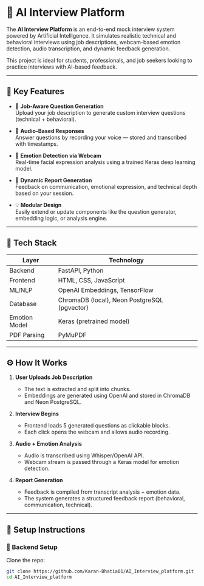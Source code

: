 # 🧠 AI Interview Platform

The **AI Interview Platform** is an end-to-end mock interview system powered by Artificial Intelligence. It simulates realistic technical and behavioral interviews using job descriptions, webcam-based emotion detection, audio transcription, and dynamic feedback generation.

This project is ideal for students, professionals, and job seekers looking to practice interviews with AI-based feedback.

---

## 📸 Key Features

- 🔎 **Job-Aware Question Generation**  
  Upload your job description to generate custom interview questions (technical + behavioral).

- 🎤 **Audio-Based Responses**  
  Answer questions by recording your voice — stored and transcribed with timestamps.

- 🎥 **Emotion Detection via Webcam**  
  Real-time facial expression analysis using a trained Keras deep learning model.

- 🧾 **Dynamic Report Generation**  
  Feedback on communication, emotional expression, and technical depth based on your session.

- 💡 **Modular Design**  
  Easily extend or update components like the question generator, embedding logic, or analysis engine.

---

## 🧱 Tech Stack

| Layer          | Technology                     |
|----------------|---------------------------------|
| Backend        | FastAPI, Python                 |
| Frontend       | HTML, CSS, JavaScript           |
| ML/NLP         | OpenAI Embeddings, TensorFlow   |
| Database       | ChromaDB (local), Neon PostgreSQL (pgvector) |
| Emotion Model  | Keras (pretrained model)        |
| PDF Parsing    | PyMuPDF                         |


---

## ⚙️ How It Works

1. **User Uploads Job Description**
   - The text is extracted and split into chunks.
   - Embeddings are generated using OpenAI and stored in ChromaDB and Neon PostgreSQL.

2. **Interview Begins**
   - Frontend loads 5 generated questions as clickable blocks.
   - Each click opens the webcam and allows audio recording.

3. **Audio + Emotion Analysis**
   - Audio is transcribed using Whisper/OpenAI API.
   - Webcam stream is passed through a Keras model for emotion detection.

4. **Report Generation**
   - Feedback is compiled from transcript analysis + emotion data.
   - The system generates a structured feedback report (behavioral, communication, technical).

---

## 🚀 Setup Instructions

### 🔧 Backend Setup

Clone the repo:
   ```bash
   git clone https://github.com/Karan-Bhatia01/AI_Interview_platform.git
   cd AI_Interview_platform
